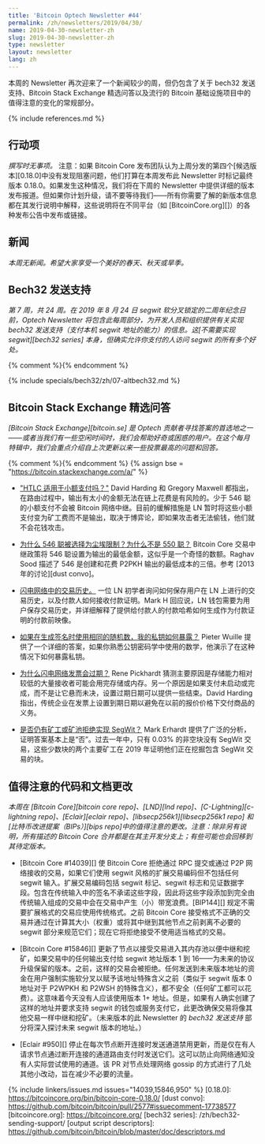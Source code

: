 ```yaml
---
title: 'Bitcoin Optech Newsletter #44'
permalink: /zh/newsletters/2019/04/30/
name: 2019-04-30-newsletter-zh
slug: 2019-04-30-newsletter-zh
type: newsletter
layout: newsletter
lang: zh
---
```

本周的 Newsletter 再次迎来了一个新闻较少的周，但仍包含了关于 bech32 发送支持、Bitcoin Stack Exchange 精选问答以及流行的 Bitcoin 基础设施项目中的值得注意的变化的常规部分。

{% include references.md %}

## 行动项

*撰写时无事项。* 注意：如果 Bitcoin Core 发布团队认为上周分发的第四个[候选版本][0.18.0]中没有发现阻塞问题，他们打算在本周发布此 Newsletter 时标记最终版本 0.18.0。如果发生这种情况，我们将在下周的 Newsletter 中提供详细的版本发布报道。但如果你计划升级，请不要等待我们——所有你需要了解的新版本信息都在其发行说明中解释，这些说明将在不同平台（如 [BitcoinCore.org][]）的各种发布公告中发布或链接。

## 新闻

*本周无新闻。希望大家享受一个美好的春天、秋天或旱季。*

## Bech32 发送支持

*第 7 周，共 24 周。在 2019 年 8 月 24 日 segwit 软分叉锁定的二周年纪念日前，Optech Newsletter 将包含此每周部分，为开发人员和组织提供有关实现 bech32 发送支持（支付本机 segwit 地址的能力）的信息。这[不需要实现 segwit][bech32 series] 本身，但确实允许你支付的人访问 segwit 的所有多个好处。*

{% comment %}<!-- weekly reminder for harding: check Bech32 Adoption
wiki page for changes -->{% endcomment %}

{% include specials/bech32/zh/07-altbech32.md %}

## Bitcoin Stack Exchange 精选问答

*[Bitcoin Stack Exchange][bitcoin.se] 是 Optech 贡献者寻找答案的首选地之一——或者当我们有一些空闲时间时，我们会帮助好奇或困惑的用户。在这个每月特辑中，我们会重点介绍自上次更新以来一些投票最高的问题和回答。*

{% comment %}<!-- https://bitcoin.stackexchange.com/search?tab=votes&q=created%3a1m..%20is%3aanswer -->{%
endcomment %}
{% assign bse = "https://bitcoin.stackexchange.com/a/" %}

- **<!--do-htlcs-work-for-micropayments-->**["HTLC 适用于小额支付吗？"]({{bse}}85650) David Harding 和 Gregory Maxwell 都指出，在路由过程中，输出有太小的金额无法在链上花费是有风险的。少于 546 聪的小额支付不会被 Bitcoin 网络中继。目前的缓解措施是 LN 暂时将这些小额支付变为矿工费而不是输出，取决于博弈论，即如果攻击者无法偷钱，他们就不会花钱攻击。

- **<!--how-was-the-dust-limit-of-546-satoshis-was-chosen-why-not-550-satoshis-->**[为什么 546 聪被选择为尘埃限制？为什么不是 550 聪？]({{bse}}86068) Bitcoin Core 交易中继政策将 546 聪设置为输出的最低金额，这似乎是一个奇怪的数额。Raghav Sood 描述了 546 是创建和花费 P2PKH 输出的最低成本的三倍。参考 [2013 年的讨论][dust convo]。

- **<!--history-of-transactions-in-lightning-network-->**[闪电网络中的交易历史。]({{bse}}85901) 一位 LN 初学者询问如何保存用户在 LN 上进行的交易历史，以及付款人如何接收付款证明。Mark H 回应说，LN 钱包需要为用户保存交易历史，并详细解释了提供给付款人的付款哈希如何生成作为付款证明的付款前映像。

- **<!--how-can-my-private-key-be-revealed-if-i-use-the-same-nonce-while-generating-the-signature-->**[如果在生成签名时使用相同的随机数，我的私钥如何暴露？]({{bse}}85638) Pieter Wuille 提供了一个详细的答案，如果你熟悉公钥密码学中使用的数学，他演示了在这种情况下如何暴露私钥。

- **<!--why-do-lightning-invoices-expire-->**[为什么闪电网络发票会过期？]({{bse}}85981) Rene Pickhardt 猜测主要原因是存储能力相对较低的大量接收者可能会用完存储或内存。另一个原因是如果支付未启动或完成，而不是让它悬而未决，设置过期日期可以提供一些结束。David Harding 指出，传统企业在发票上设置到期日期以避免在以前的报价价格下交付商品的义务。

- **<!--are-there-still-miners-or-mining-pools-which-refuse-to-implement-segwit-->**[是否仍有矿工或矿池拒绝实现 SegWit？]({{bse}}86208) Mark Erhardt 提供了广泛的分析，证明答案基本上是“否”。过去一年中，只有 0.03% 的非空块没有 SegWit 交易，这些少数块的两个主要矿工在 2019 年证明他们正在挖掘包含 SegWit 交易的块。

## 值得注意的代码和文档更改

*本周在 [Bitcoin Core][bitcoin core repo]、[LND][lnd repo]、[C-Lightning][c-lightning repo]、[Eclair][eclair repo]、[libsecp256k1][libsecp256k1 repo] 和[比特币改进提案（BIPs）][bips repo]中的值得注意的更改。注意：除非另有说明，所有描述的 Bitcoin Core 合并都是在其主开发分支上；有些可能也会回移到其待定版本。*

- [Bitcoin Core #14039][] 使 Bitcoin Core 拒绝通过 RPC 提交或通过 P2P 网络接收的交易，如果它们使用 segwit 风格的扩展交易编码但不包括任何 segwit 输入。扩展交易编码包括 segwit 标记、segwit 标志和见证数据字段。包含在传统输入中的签名不承诺这些字段，因此将这些字段添加到完全由传统输入组成的交易中会在交易中产生（小）带宽浪费。[BIP144][] 规定不需要扩展格式的交易应使用传统格式。之前 Bitcoin Core 接受格式不正确的交易并通过在计算其大小（权重）或将其中继到其他节点之前剥离不必要的 segwit 部分来规范它们；现在它将拒绝接受不使用适当格式的交易。

- [Bitcoin Core #15846][] 更新了节点以接受交易进入其内存池以便中继和挖矿，如果交易中的任何输出支付给 segwit 地址版本 1 到 16——为未来的协议升级保留的版本。之前，这样的交易会被拒绝。任何发送到未来版本地址的资金在用户强制实施软分叉以赋予该地址特殊含义之前（类似于 segwit 版本 0 地址对于 P2WPKH 和 P2WSH 的特殊含义），都不安全（任何矿工都可以花费）。这意味着今天没有人应该使用版本 1+ 地址。但是，如果有人确实创建了这样的地址并要求支持 segwit 的钱包或服务支付它，此更改确保交易将像其他交易一样中继和挖矿。（未来版本的此 Newsletter 的 *bech32 发送支持* 部分将深入探讨未来 segwit 版本的地址。）

- [Eclair #950][] 停止在每次节点断开连接时发送通道禁用更新，而是仅在有人请求节点通过断开连接的通道路由支付时发送它们。这可以防止向网络通知没有人实际尝试使用的通道。该 PR 对节点处理网络 gossip 的方式进行了几处其他小改动，旨在减少不必要的流量。

{% include linkers/issues.md issues="14039,15846,950" %}
[0.18.0]: https://bitcoincore.org/bin/bitcoin-core-0.18.0/
[dust convo]: https://github.com/bitcoin/bitcoin/pull/2577#issuecomment-17738577
[bitcoincore.org]: https://bitcoincore.org/
[bech32 series]: /zh/bech32-sending-support/
[output script descriptors]: https://github.com/bitcoin/bitcoin/blob/master/doc/descriptors.md
